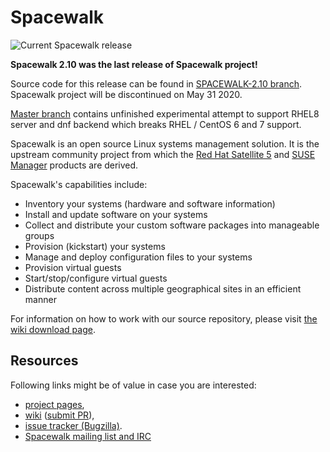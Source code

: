 Spacewalk
=========

![Current Spacewalk release][CurrentReleaseImg]

**Spacewalk 2.10 was the last release of Spacewalk project!**

Source code for this release can be found in [SPACEWALK-2.10
branch](https://github.com/spacewalkproject/spacewalk/tree/SPACEWALK-2.10).
Spacewalk project will be discontinued on May 31 2020.

[Master branch](https://github.com/spacewalkproject/spacewalk) contains unfinished experimental
attempt to support RHEL8 server and dnf backend which breaks RHEL / CentOS 6 and 7 support.

Spacewalk is an open source Linux systems management solution.
It is the upstream community project from which the [Red Hat
Satellite 5][RedHatSatellite] and [SUSE Manager][SUSEManager] products
are derived. 

Spacewalk's capabilities include:

  * Inventory your systems (hardware and software information)
  * Install and update software on your systems
  * Collect and distribute your custom software packages into manageable groups
  * Provision (kickstart) your systems
  * Manage and deploy configuration files to your systems
  * Provision virtual guests
  * Start/stop/configure virtual guests
  * Distribute content across multiple geographical sites in an efficient manner

For information on how to work with our source repository, please visit [the wiki download page][DownloadIt].

Resources
---------

Following links might be of value in case you are interested:

  * [project pages](https://spacewalkproject.github.io/),
  * [wiki](https://github.com/spacewalkproject/spacewalk/wiki) ([submit PR](https://github.com/spacewalkproject/spacewalk-wiki/pulls)),
  * [issue tracker (Bugzilla)](https://bugzilla.redhat.com/enter_bug.cgi?product=Spacewalk).
  * [Spacewalk mailing list and IRC](https://github.com/spacewalkproject/spacewalk/wiki/Communications)

[RedHatSatellite]: https://www.redhat.com/products/enterprise-linux/satellite/
[SUSEManager]: https://www.suse.com/products/suse-manager/
[DownloadIt]: https://github.com/spacewalkproject/spacewalk/wiki/DownloadIt
[CurrentReleaseImg]: https://raw.githubusercontent.com/wiki/spacewalkproject/spacewalk/images/210release.png
